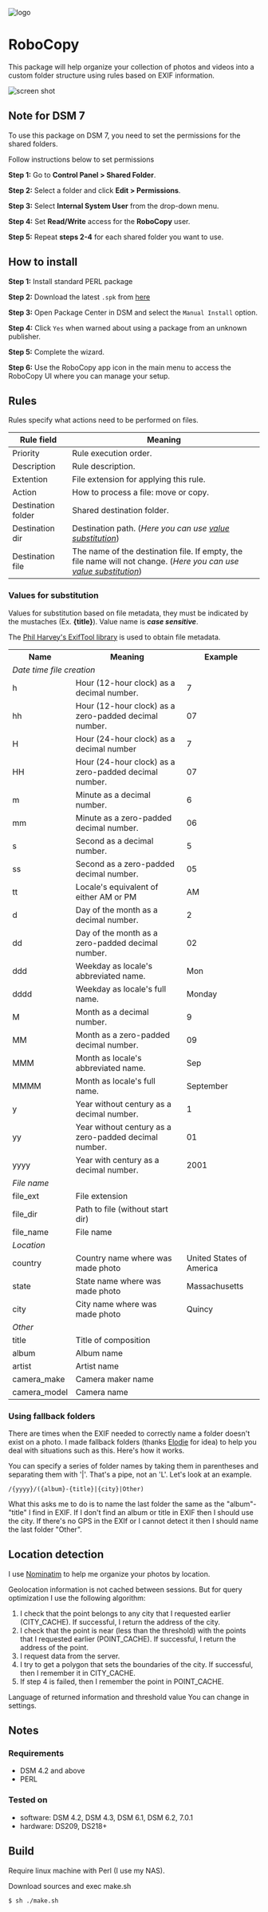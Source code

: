 ![logo](src/target/ui/images/icon_48.png)

# RoboCopy
This package will help organize your collection of photos and videos into a custom folder structure using rules based on EXIF information.

![screen shot](ScreenShot.png)

## Note for DSM 7

To use this package on DSM 7, you need to set the permissions for the shared folders.

Follow instructions below to set permissions

**Step 1:** Go to **Control Panel > Shared Folder**.

**Step 2:** Select a folder and click **Edit > Permissions**.

**Step 3:** Select **Internal System User** from the drop-down menu.

**Step 4:** Set **Read/Write** access for the **RoboCopy** user.

**Step 5:** Repeat **steps 2-4** for each shared folder you want to use. 


## How to install

**Step 1:** Install standard PERL package

**Step 2:** Download the latest `.spk` from [here](https://github.com/vitaly-s/robocopy/releases/latest)

**Step 3:** Open Package Center in DSM and select the `Manual Install` option.

**Step 4:** Click `Yes` when warned about using a package from an unknown publisher.

**Step 5:** Complete the wizard.

**Step 6:** Use the RoboCopy app icon in the main menu to access the RoboCopy UI where you can manage your setup.

## Rules

Rules specify what actions need to be performed on files.

|Rule field| Meaning |
| --- | --- |
| Priority | Rule execution order. |
| Description | Rule description. |
| Extention | File extension for applying this rule. |
| Action | How to process a file: move or copy. |
| Destination folder | Shared destination folder. |
| Destination dir | Destination path. (*Here you can use [value substitution](#values-for-substitution)*) |
| Destination file | The name of the destination file. If empty, the file name will not change. (*Here you can use [value substitution](#values-for-substitution)*) |


### Values for substitution
Values for substitution based on file metadata, they must be indicated by the mustaches (Ex. **{title}**). Value name is ***case sensitive***.

The [Phil Harvey's ExifTool library](http://www.sno.phy.queensu.ca/~phil/exiftool/) is used to obtain file metadata.

<table>
    <tr><th>Name</th><th>Meaning</th><th>Example</th></tr>
    <tr><td colspan="3"><i>Date time file creation</i></td></tr>
    <tr><td>h</td><td>Hour (12-hour clock) as a decimal number.</td><td>7</td></tr>
    <tr><td>hh</td><td>Hour (12-hour clock) as a zero-padded decimal number.</td><td>07</td></tr>
    <tr><td>H</td><td>Hour (24-hour clock) as a decimal number</td><td>7</td></tr>
    <tr><td>HH</td><td>Hour (24-hour clock) as a zero-padded decimal number.</td><td>07</td></tr>
    <tr><td>m</td><td>Minute as a decimal number.</td><td>6</td></tr>
    <tr><td>mm</td><td>Minute as a zero-padded decimal number.</td><td>06</td></tr>
    <tr><td>s</td><td>Second as a decimal number.</td><td>5</td></tr>
    <tr><td>ss</td><td>Second as a zero-padded decimal number.</td><td>05</td></tr>
    <tr><td>tt</td><td>Locale's equivalent of either AM or PM</td><td>AM</td></tr>
    <tr><td>d</td><td>Day of the month as a decimal number.</td><td>2</td></tr>
    <tr><td>dd</td><td>Day of the month as a zero-padded decimal number.</td><td>02</td></tr>
    <tr><td>ddd</td><td>Weekday as locale's abbreviated name.</td><td>Mon</td></tr>
    <tr><td>dddd</td><td>Weekday as locale's full name.</td><td>Monday</td></tr>
    <tr><td>M</td><td>Month as a decimal number.</td><td>9</td></tr>
    <tr><td>MM</td><td>Month as a zero-padded decimal number.</td><td>09</td></tr>
    <tr><td>MMM</td><td>Month as locale's abbreviated name.</td><td>Sep</td></tr>
    <tr><td>MMMM</td><td>Month as locale's full name.</td><td>September</td></tr>
    <tr><td>y</td><td>Year without century as a decimal number.</td><td>1</td></tr>
    <tr><td>yy</td><td>Year without century as a zero-padded decimal number.</td><td>01</td></tr>
    <tr><td>yyyy</td><td>Year with century as a decimal number.</td><td>2001</td></tr>
    <tr><td colspan="3"><i>File name</i></td></tr>
    <tr><td>file_ext</td><td>File extension</td><td></td></tr>
    <tr><td>file_dir</td><td>Path to file (without start dir)</td><td></td></tr>
    <tr><td>file_name</td><td>File name</td><td></td></tr>
    <tr><td colspan="3"><i>Location</i></td></tr>
    <tr><td>country</td><td>Country name where was made photo</td><td>United States of America</td></tr>
    <tr><td>state</td><td>State name where was made photo</td><td>Massachusetts</td></tr>
    <tr><td>city</td><td>City name where was made photo</td><td>Quincy</td></tr>
    <tr><td colspan="3"><i>Other</i></td></tr>
    <tr><td>title</td><td>Title of composition</td><td></td></tr>
    <tr><td>album</td><td>Album name</td><td></td></tr>
    <tr><td>artist</td><td>Artist name</td><td></td></tr>
    <tr><td>camera_make</td><td>Camera maker name</td><td></td></tr>
    <tr><td>camera_model</td><td>Camera name</td><td></td></tr>
</table>

### Using fallback folders

There are times when the EXIF needed to correctly name a folder doesn't exist on a photo. I made fallback folders (thanks [Elodie](https://github.com/jmathai/elodie) for idea) to help you deal with situations such as this. Here's how it works.

You can specify a series of folder names by taking them in parentheses and separating them with '|'. That's a pipe, not an 'L'. Let's look at an example.

```
/{yyyy}/({album}-{title}|{city}|Other)
```

What this asks me to do is to name the last folder the same as the "album"-"title" I find in EXIF. If I don't find an album or title in EXIF then I should use the city. If there's no GPS in the EXIf or I cannot detect it then I should name the last folder "Other".


## Location detection

I use [Nominatim](https://nominatim.org/) to help me organize your photos by location. 

Geolocation information is not cached between sessions.
But for query optimization I use the following algorithm:
1. I check that the point belongs to any city that I requested earlier (CITY_CACHE). If successful, I return the address of the city.
2. I check that the point is near (less than the threshold) with the points that I requested earlier (POINT_CACHE). If successful, I return the address of the point.
3. I request data from the server.
4. I try to get a polygon that sets the boundaries of the city. If successful, then I remember it in CITY_CACHE.
5. If step 4 is failed, then I remember the point in POINT_CACHE.

Language of returned information and threshold value You can change in settings.



## Notes

### Requirements

* DSM 4.2 and above
* PERL


### Tested on
- software: DSM 4.2, DSM 4.3, DSM 6.1, DSM 6.2, 7.0.1
- hardware: DS209, DS218+



## Build

Require linux machine with Perl (I use my NAS).

Download sources and exec make.sh 
```
$ sh ./make.sh
```
